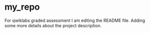 # my_repo
For qwiklabs graded assessment
I am editing the README file. Adding some more details about the project description.
